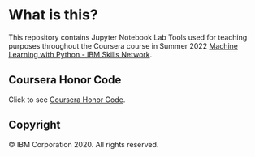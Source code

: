 # What is this?

This repository contains Jupyter Notebook Lab Tools used for teaching purposes throughout the Coursera course in Summer 2022 [Machine Learning with Python - IBM Skills Network](https://www.coursera.org/learn/machine-learning-with-python).

## Coursera Honor Code

Click to see [Coursera Honor Code](https://www.coursera.support/s/article/209818863-Coursera-Honor-Code?language=en_US).

## Copyright

© IBM Corporation 2020. All rights reserved.